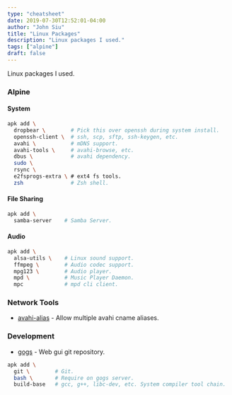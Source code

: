 ```yaml
---
type: "cheatsheet"
date: 2019-07-30T12:52:01-04:00
author: "John Siu"
title: "Linux Packages"
description: "Linux packages I used."
tags: ["alpine"]
draft: false
---
```

Linux packages I used.
<!--more-->

### Alpine

#### System

```sh
apk add \
  dropbear \        # Pick this over openssh during system install.
  openssh-client \  # ssh, scp, sftp, ssh-keygen, etc.
  avahi \           # mDNS support.
  avahi-tools \     # avahi-browse, etc.
  dbus \            # avahi dependency.
  sudo \
  rsync \
  e2fsprogs-extra \ # ext4 fs tools.
  zsh               # Zsh shell.
```

#### File Sharing

```sh
apk add \
  samba-server    # Samba Server.
```

#### Audio

```sh
apk add \
  alsa-utils \    # Linux sound support.
  ffmpeg \        # Audio codec support.
  mpg123 \        # Audio player.
  mpd \           # Music Player Daemon.
  mpc             # mpd cli client.
```

### Network Tools

- [avahi-alias](https://github.com/airtonix/avahi-aliases) - Allow multiple avahi cname aliases.

### Development

- [gogs](https://gogs.io) - Web gui git repository.

```sh
apk add \
  git \        # Git.
  bash \       # Require on gogs server.
  build-base   # gcc, g++, libc-dev, etc. System compiler tool chain.
```